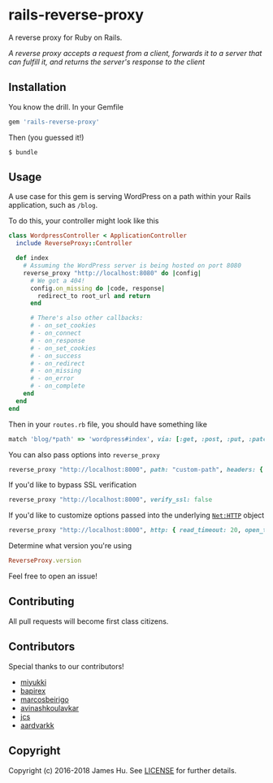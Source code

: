 # rails-reverse-proxy

A reverse proxy for Ruby on Rails.

*A reverse proxy accepts a request from a client, forwards it to a server that can fulfill it, and returns the server's response to the client*

## Installation

You know the drill. In your Gemfile

```ruby
gem 'rails-reverse-proxy'
```

Then (you guessed it!)

```
$ bundle
```

## Usage

A use case for this gem is serving WordPress on a path within your Rails application, such as `/blog`. 

To do this, your controller might look like this

```ruby
class WordpressController < ApplicationController
  include ReverseProxy::Controller

  def index
    # Assuming the WordPress server is being hosted on port 8080
    reverse_proxy "http://localhost:8080" do |config|
      # We got a 404!
      config.on_missing do |code, response|
        redirect_to root_url and return
      end

      # There's also other callbacks:
      # - on_set_cookies
      # - on_connect
      # - on_response
      # - on_set_cookies
      # - on_success
      # - on_redirect
      # - on_missing
      # - on_error
      # - on_complete
    end
  end
end
```

Then in your `routes.rb` file, you should have something like

```ruby
match 'blog/*path' => 'wordpress#index', via: [:get, :post, :put, :patch, :delete]
```

You can also pass options into `reverse_proxy`

```ruby
reverse_proxy "http://localhost:8000", path: "custom-path", headers: { 'X-Foo' => "Bar" }
```

If you'd like to bypass SSL verification

```ruby
reverse_proxy "http://localhost:8000", verify_ssl: false
```

If you'd like to customize options passed into the underlying [`Net:HTTP`](https://ruby-doc.org/stdlib-2.4.0/libdoc/net/http/rdoc/Net/HTTP.html#start-method) object

```ruby
reverse_proxy "http://localhost:8000", http: { read_timeout: 20, open_timeout: 100 }
```

Determine what version you're using

```ruby
ReverseProxy.version
```

Feel free to open an issue!

## Contributing

All pull requests will become first class citizens.

## Contributors

Special thanks to our contributors! 

- [miyukki](https://github.com/miyukki)
- [bapirex](https://github.com/bapirex)
- [marcosbeirigo](https://github.com/marcosbeirigo)
- [avinashkoulavkar](https://github.com/avinashkoulavkar)
- [jcs](https://github.com/jcs)
- [aardvarkk](https://github.com/aardvarkk)

## Copyright

Copyright (c) 2016-2018 James Hu. See [LICENSE](LICENSE) for
further details.

